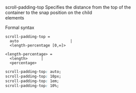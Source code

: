 scroll-padding-top
    Specifies the distance from the top of the  
    container to the snap position on the child  
    elements  

Formal syntax  
```
scroll-padding-top = 
  auto                       |
  <length-percentage [0,∞]>  

<length-percentage> = 
  <length>      |
  <percentage>  
```
```css
scroll-padding-top: auto;
scroll-padding-top: 10px;
scroll-padding-top: 1em;
scroll-padding-top: 10%;
```
